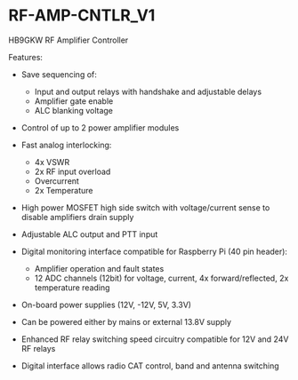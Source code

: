 # RF-AMP-CNTLR_V1
HB9GKW RF Amplifier Controller

Features:

* Save sequencing of: 
	- Input and output relays with handshake and adjustable delays
	- Amplifier gate enable
	- ALC blanking voltage

* Control of up to 2 power amplifier modules

* Fast analog interlocking:
	- 4x VSWR
	- 2x RF input overload
	- Overcurrent
	- 2x Temperature

* High power MOSFET high side switch with voltage/current sense to disable amplifiers drain supply

* Adjustable ALC output and PTT input

* Digital monitoring interface compatible for Raspberry Pi (40 pin header):
	- Amplifier operation and fault states
	- 12 ADC channels (12bit) for voltage, current, 4x forward/reflected, 2x temperature reading

* On-board power supplies (12V, -12V, 5V, 3.3V)

* Can be powered either by mains or external 13.8V supply

* Enhanced RF relay switching speed circuitry compatible for 12V and 24V RF relays

* Digital interface allows radio CAT control, band and antenna switching  
